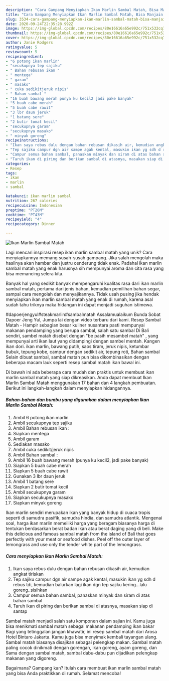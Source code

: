 ```yaml
---
description: "Cara Gampang Menyiapkan Ikan Marlin Sambal Matah, Bisa Manjain Lidah"
title: "Cara Gampang Menyiapkan Ikan Marlin Sambal Matah, Bisa Manjain Lidah"
slug: 3534-cara-gampang-menyiapkan-ikan-marlin-sambal-matah-bisa-manjain-lidah
date: 2020-09-24T22:35:28.992Z
image: https://img-global.cpcdn.com/recipes/80e16616a65e992c/751x532cq70/ikan-marlin-sambal-matah-foto-resep-utama.jpg
thumbnail: https://img-global.cpcdn.com/recipes/80e16616a65e992c/751x532cq70/ikan-marlin-sambal-matah-foto-resep-utama.jpg
cover: https://img-global.cpcdn.com/recipes/80e16616a65e992c/751x532cq70/ikan-marlin-sambal-matah-foto-resep-utama.jpg
author: Janie Rodgers
ratingvalue: 5
reviewcount: 5
recipeingredient:
- "6 potong ikan marlin"
- "secukupnya tep sajiku"
- " Bahan rebusan ikan "
- " mentega"
- " garam"
- " masako"
- " cuka sedikitjeruk nipis"
- " Bahan sambal "
- "16 buah bawang merah punya ku kecil2 jadi pake banyak"
- "5 buah cabe merah"
- "5 buah cabe rawit"
- "3 lbr daun jeruk"
- "1 batang sere"
- "2 butir tomat kecil"
- "secukupnya garam"
- "secukupnya masako"
- " minyak goreng"
recipeinstructions:
- "Ikan saya rebus dulu dengan bahan rebusan dikasih air, kemudian angkat tiriskan"
- "Tep sajiku campur dgn air sampe agak kental, masukin ikan yg sdh d rebus tdi, kemudian balurkan lagi ikan dgn tep sajiku kering...lalu goreng..sisihkan"
- "Campur semua bahan sambal, panaskan minyak dan siram di atas bahan sambal"
- "Taruh ikan di piring dan berikan sambal di atasnya, masakan siap di santap"
categories:
- Resep
tags:
- ikan
- marlin
- sambal

katakunci: ikan marlin sambal 
nutrition: 267 calories
recipecuisine: Indonesian
preptime: "PT26M"
cooktime: "PT43M"
recipeyield: "4"
recipecategory: Dinner

---
```



![Ikan Marlin Sambal Matah](https://img-global.cpcdn.com/recipes/80e16616a65e992c/751x532cq70/ikan-marlin-sambal-matah-foto-resep-utama.jpg)

Lagi mencari inspirasi resep ikan marlin sambal matah yang unik? Cara menyiapkannya memang susah-susah gampang. Jika salah mengolah maka hasilnya akan hambar dan justru cenderung tidak enak. Padahal ikan marlin sambal matah yang enak harusnya sih mempunyai aroma dan cita rasa yang bisa memancing selera kita.

Banyak hal yang sedikit banyak mempengaruhi kualitas rasa dari ikan marlin sambal matah, pertama dari jenis bahan, kemudian pemilihan bahan segar, sampai cara mengolah dan menyajikannya. Tidak usah pusing jika hendak menyiapkan ikan marlin sambal matah yang enak di rumah, karena asal sudah tahu triknya maka hidangan ini dapat menjadi suguhan istimewa.

#dapoerjengyul#steakmarlin#sambalmatah Assalamualaikum Bunda Sobat Dapoer Jeng Yul, Jumpa lai dengan video terbaru dari kami. Resep Sambal Matah - Hampir sebagian besar kuliner nusantara pasti mempunyai makanan pendamping yang berupa sambal, salah satu sambal Di Bali sendiri, sambel matah disebut dengan &#34;be pasih mesambel matah&#34; , yang mempunyai arti ikan laut yang didampingi dengan sambel mentah. Kangen ikan dori. ikan marlin, bawang putih, saos tiram, jeruk nipis, ketumbar bubuk, tepung kobe, campur dengan sedikit air, tepung roti, Bahan sambal  Selain dibuat sambal, sambal matah pun bisa dikombinasikan dengan beberapa macam lauk seperti resep sambal matah ikan bawal ini.


Di bawah ini ada beberapa cara mudah dan praktis untuk membuat ikan marlin sambal matah yang siap dikreasikan. Anda dapat membuat Ikan Marlin Sambal Matah menggunakan 17 bahan dan 4 langkah pembuatan. Berikut ini langkah-langkah dalam menyiapkan hidangannya.

<!--inarticleads1-->

##### Bahan-bahan dan bumbu yang digunakan dalam menyiapkan Ikan Marlin Sambal Matah:

1. Ambil 6 potong ikan marlin
1. Ambil secukupnya tep sajiku
1. Ambil  Bahan rebusan ikan :
1. Siapkan  mentega
1. Ambil  garam
1. Sediakan  masako
1. Ambil  cuka sedikit/jeruk nipis
1. Ambil  Bahan sambal :
1. Ambil 16 buah bawang merah (punya ku kecil2, jadi pake banyak)
1. Siapkan 5 buah cabe merah
1. Siapkan 5 buah cabe rawit
1. Gunakan 3 lbr daun jeruk
1. Ambil 1 batang sere
1. Siapkan 2 butir tomat kecil
1. Ambil secukupnya garam
1. Siapkan secukupnya masako
1. Siapkan  minyak goreng


Ikan marlin sendiri merupakan ikan yang banyak hidup di cuaca tropis seperti di samudra pasifik, samudra hindia, dan samudra atlantik. Mengenai soal, harga ikan marlin memeiliki harga yang beragam biasanya harga di tentukan berdasarkan berat badan ikan atau berat daging yang di beli. Make this delicious and famous sambal matah from the island of Bali that goes perfectly with your meat or seafood dishes. Peel off the outer layer of lemongrass and use only the tender white part of the lemongrass. 

<!--inarticleads2-->

##### Cara menyiapkan Ikan Marlin Sambal Matah:

1. Ikan saya rebus dulu dengan bahan rebusan dikasih air, kemudian angkat tiriskan
1. Tep sajiku campur dgn air sampe agak kental, masukin ikan yg sdh d rebus tdi, kemudian balurkan lagi ikan dgn tep sajiku kering...lalu goreng..sisihkan
1. Campur semua bahan sambal, panaskan minyak dan siram di atas bahan sambal
1. Taruh ikan di piring dan berikan sambal di atasnya, masakan siap di santap


Sambal matah menjadi salah satu komponen dalam sajian ini. Kamu juga bisa menikmati sambal matah sebagai makanan pendamping ikan bakar Bagi yang tetinggalan jangan khawatir, ini resep sambal matah dari Arosa Hotel Bintaro Jakarta. Kamu juga bisa menyimak kembali tayangan ulang. Sambal matah biasanya disajikan sebagai pelengkap makan. Sambal matah paling cocok dinikmati dengan gorengan, ikan goreng, ayam goreng, dan Sama dengan sambal matah, sambal dabu-dabu pun dijadikan pelengkap makanan yang digoreng. 

Bagaimana? Gampang kan? Itulah cara membuat ikan marlin sambal matah yang bisa Anda praktikkan di rumah. Selamat mencoba!
